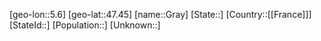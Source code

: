 ﻿---
location: [47.45,5.6]
type: City
tags:
- geo/City


SpocWebEntityId: 76988
isDeleted: false
confidential: public

---
[geo-lon::5.6]
[geo-lat::47.45]
[name::Gray]
[State::]
[Country::[[France]]]
[StateId::]
[Population::]
[Unknown::]

